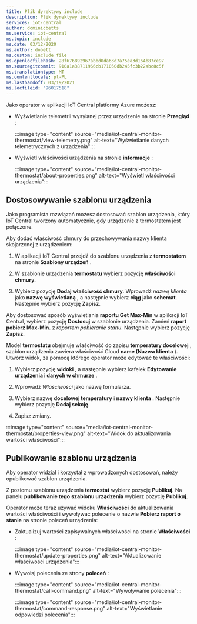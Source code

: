 ```yaml
---
title: Plik dyrektywy include
description: Plik dyrektywy include
services: iot-central
author: dominicbetts
ms.service: iot-central
ms.topic: include
ms.date: 03/12/2020
ms.author: dobett
ms.custom: include file
ms.openlocfilehash: 28f676892967abbd0da63d7a75ea3d164b87ce97
ms.sourcegitcommit: 910a1a38711966cb171050db245fc3b22abc8c5f
ms.translationtype: MT
ms.contentlocale: pl-PL
ms.lasthandoff: 03/19/2021
ms.locfileid: "96017518"
---
```

Jako operator w aplikacji IoT Central platformy Azure możesz:

* Wyświetlanie telemetrii wysyłanej przez urządzenie na stronie **Przegląd** :

    :::image type="content" source="media/iot-central-monitor-thermostat/view-telemetry.png" alt-text="Wyświetlanie danych telemetrycznych z urządzenia":::

* Wyświetl właściwości urządzenia na stronie **informacje** :

    :::image type="content" source="media/iot-central-monitor-thermostat/about-properties.png" alt-text="Wyświetl właściwości urządzenia":::

## <a name="customize-the-device-template"></a>Dostosowywanie szablonu urządzenia

Jako programista rozwiązań możesz dostosować szablon urządzenia, który IoT Central tworzony automatycznie, gdy urządzenie z termostatem jest połączone.

Aby dodać właściwość chmury do przechowywania nazwy klienta skojarzonej z urządzeniem:

1. W aplikacji IoT Central przejdź do szablonu urządzenia z **termostatem** na stronie **Szablony urządzeń** .

1. W szablonie urządzenia **termostatu** wybierz pozycję **właściwości chmury**.

1. Wybierz pozycję **Dodaj właściwość chmury**. Wprowadź *nazwę klienta* jako **nazwę wyświetlaną** , a następnie wybierz **ciąg** jako **schemat**. Następnie wybierz pozycję **Zapisz**.

Aby dostosować sposób wyświetlania **raportu Get Max-Min** w aplikacji IoT Central, wybierz pozycję **Dostosuj** w szablonie urządzenia. Zamień **raport pobierz Max-Min.** z *raportem pobieranie stanu*. Następnie wybierz pozycję **Zapisz**.

Model **termostatu** obejmuje właściwość do zapisu **temperatury docelowej** , szablon urządzenia zawiera właściwość Cloud **name (Nazwa klienta** ). Utwórz widok, za pomocą którego operator może edytować te właściwości:

1. Wybierz pozycję **widoki** , a następnie wybierz kafelek **Edytowanie urządzenia i danych w chmurze** .

1. Wprowadź _Właściwości_ jako nazwę formularza.

1. Wybierz nazwę **docelowej temperatury** i **nazwy klienta** . Następnie wybierz pozycję **Dodaj sekcję**.

1. Zapisz zmiany.

:::image type="content" source="media/iot-central-monitor-thermostat/properties-view.png" alt-text="Widok do aktualizowania wartości właściwości":::

## <a name="publish-the-device-template"></a>Publikowanie szablonu urządzenia

Aby operator widział i korzystał z wprowadzonych dostosowań, należy opublikować szablon urządzenia.

Z poziomu szablonu urządzenia **termostat** wybierz pozycję **Publikuj**. Na panelu **publikowanie tego szablonu urządzenia** wybierz pozycję **Publikuj**.

Operator może teraz używać widoku **Właściwości** do aktualizowania wartości właściwości i wywoływać polecenie o nazwie **Pobierz raport o stanie** na stronie poleceń urządzenia:

* Zaktualizuj wartości zapisywalnych właściwości na stronie **Właściwości** :

    :::image type="content" source="media/iot-central-monitor-thermostat/update-properties.png" alt-text="Aktualizowanie właściwości urządzenia":::

* Wywołaj polecenia ze strony **poleceń** :

    :::image type="content" source="media/iot-central-monitor-thermostat/call-command.png" alt-text="Wywoływanie polecenia":::

    :::image type="content" source="media/iot-central-monitor-thermostat/command-response.png" alt-text="Wyświetlanie odpowiedzi polecenia":::
